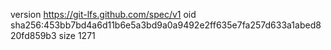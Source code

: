 version https://git-lfs.github.com/spec/v1
oid sha256:453bb7bd4a6d11b6e5a3bd9a0a9492e2ff635e7fa257d633a1abed820fd859b3
size 1271
